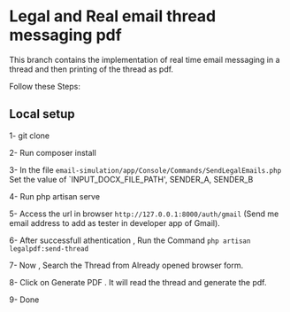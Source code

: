 # Legal and Real email thread messaging pdf

This branch contains the implementation of real time email messaging in a thread and then printing of the thread as pdf.

Follow these Steps:


## Local setup

1- git clone

2- Run composer install

3- In the  file `email-simulation/app/Console/Commands/SendLegalEmails.php` Set the value of `INPUT_DOCX_FILE_PATH', SENDER_A, SENDER_B

4- Run php artisan serve

5- Access the url in browser `http://127.0.0.1:8000/auth/gmail` (Send me email address to add as tester in developer app of Gmail).

6- After successfull athentication , Run the Command  `php artisan legalpdf:send-thread`

7- Now , Search the Thread from Already opened browser form. 

8- Click on Generate PDF .  It will read the thread and generate the pdf.

9- Done


